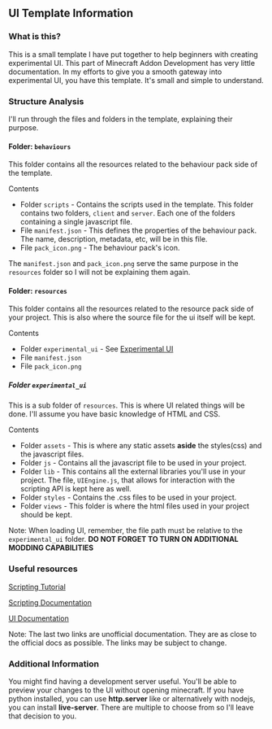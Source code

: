 ## UI Template Information

### What is this?
This is a small template I have put together to help beginners with creating experimental UI. This part of Minecraft Addon Development has very little documentation. In my efforts to give you a smooth gateway into experimental UI, you have this template. It's small and simple to understand.

### Structure Analysis
I'll run through the files and folders in the template, explaining their purpose.

#### Folder: `behaviours`
This folder contains all the resources related to the behaviour pack side of the template.

Contents
- Folder `scripts` - Contains the scripts used in the template. This folder contains two folders, `client` and `server`. Each one of the folders containing a single javascript file.
- File `manifest.json` - This defines the properties of the behaviour pack. The name, description, metadata, etc, will be in this file.
- File `pack_icon.png` - The behaviour pack's icon.

The `manifest.json` and `pack_icon.png` serve the same purpose in the `resources` folder so I will not be explaining them again.

#### Folder: `resources`
This folder contains all the resources related to the resource pack side of your project. This is also where the source file for the ui itself will be kept.

Contents
- Folder `experimental_ui` - See [Experimental UI](#folder-experimental_ui-)
- File `manifest.json`
- File `pack_icon.png`

##### Folder `experimental_ui`
This is a sub folder of `resources`. This is where UI related things will be done. I'll assume you have basic knowledge of HTML and CSS.

Contents
- Folder `assets` - This is where any static assets **aside** the styles(css) and the javascript files.
- Folder `js` - Contains all the javascript file to be used in your project.
- Folder `lib` - This contains all the external libraries you'll use in your project. The file, `UIEngine.js`, that allows for interaction with the scripting API is kept here as well.
- Folder `styles` - Contains the .css files to be used in your project.
- Folder `views` - This folder is where the html files used in your project should be kept.

Note: When loading UI, remember, the file path must be relative to the `experimental_ui` folder. **DO NOT FORGET TO TURN ON ADDITIONAL MODDING CAPABILITIES**

### Useful resources
[Scripting Tutorial](https://wiki.bedrock.dev/scripting/hello-world-tutorial)

[Scripting Documentation](https://bedrock.dev/docs/stable/Scripting)

[UI Documentation](https://bedrock.dev/docs/stable/UI)

Note: The last two links are unofficial documentation. They are as close to the official docs as possible. The links may be subject to change.

### Additional Information
You might find having a development server useful. You'll be able to preview your changes to the UI without opening minecraft. If you have python installed, you can use **http.server** like  or alternatively with nodejs, you can install **live-server**. There are multiple to choose from so I'll leave that decision to you.








